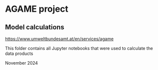 # AGAME project
## Model calculations
https://www.umweltbundesamt.at/en/services/agame

This folder contains all Jupyter notebooks that were used to calculate the data products

November 2024
